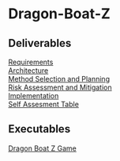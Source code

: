 # Dragon-Boat-Z
## Deliverables

<a href="docs/Req1.pdf">Requirements</a>
<br>
<a href="docs/Arch1.pdf">Architecture</a>
<br>
<a href="docs/Plan1.pdf">Method Selection and Planning</a>
<br>
<a href="docs/Risk1.pdf">Risk Assessment and Mitigation</a>
<br>
<a href="docs/Impl1.pdf">Implementation</a>
<br>
<a href="docs/SelfAss.pdf">Self Assesment Table</a>
## Executables
<a href="fileloaction.exe">Dragon Boat Z Game</a>